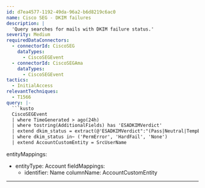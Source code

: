 ```yaml
---
id: d7ea4577-1192-49da-96a2-b6d8219c6ac0
name: Cisco SEG - DKIM failures
description: |
  'Query searches for mails with DKIM failure status.'
severity: Medium
requiredDataConnectors:
  - connectorId: CiscoSEG
    dataTypes:
      - CiscoSEGEvent
  - connectorId: CiscoSEGAma
    dataTypes:
      - CiscoSEGEvent
tactics:
  - InitialAccess
relevantTechniques:
  - T1566
query: |-
  ```kusto
  CiscoSEGEvent
  | where TimeGenerated > ago(24h)
  | where tostring(AdditionalFields) has 'ESADKIMVerdict'
  | extend dkim_status = extract(@'ESADKIMVerdict":"(Pass|Neutral|TempError|PermError|HardFail|None)"', 1, tostring(AdditionalFields))
  | where dkim_status in~ ('PermError', 'HardFail', 'None')
  | extend AccountCustomEntity = SrcUserName
  ```
entityMappings:
  - entityType: Account
    fieldMappings:
      - identifier: Name
        columnName: AccountCustomEntity
---
```


